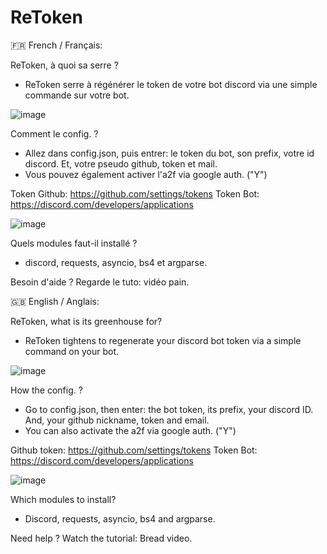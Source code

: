 # ReToken

🇫🇷 French / Français:

ReToken, à quoi sa serre ?
- ReToken serre à régénérer le token de votre bot discord via une simple commande sur votre bot.

![image](https://user-images.githubusercontent.com/97704518/185821484-d6314963-927c-4f8b-b3c8-c0a462a7e411.png)

Comment le config. ?
- Allez dans config.json, puis entrer: le token du bot, son prefix, votre id discord. Et, votre pseudo github, token et mail.
- Vous pouvez également activer l'a2f via google auth. ("Y")

Token Github: https://github.com/settings/tokens
Token Bot: https://discord.com/developers/applications

![image](https://user-images.githubusercontent.com/97704518/185821363-3a0349c5-7bb7-4e88-877f-d9021d33bdb1.png)

Quels modules faut-il installé ?
- discord, requests, asyncio, bs4 et argparse.

Besoin d'aide ? Regarde le tuto:
vidéo pain.

🇬🇧 English / Anglais:

ReToken, what is its greenhouse for?
- ReToken tightens to regenerate your discord bot token via a simple command on your bot.

![image](https://user-images.githubusercontent.com/97704518/185821484-d6314963-927c-4f8b-b3c8-c0a462a7e411.png)

How the config. ?
- Go to config.json, then enter: the bot token, its prefix, your discord ID. And, your github nickname, token and email.
- You can also activate the a2f via google auth. ("Y")

Github token: https://github.com/settings/tokens
Token Bot: https://discord.com/developers/applications

![image](https://user-images.githubusercontent.com/97704518/185821363-3a0349c5-7bb7-4e88-877f-d9021d33bdb1.png)

Which modules to install?
- Discord, requests, asyncio, bs4 and argparse.

Need help ? Watch the tutorial:
Bread video.
